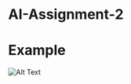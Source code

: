 # AI-Assignment-2

# Example

![Alt Text](https://media.giphy.com/media/Te0pHtFsUqCEcyoo5k/giphy.gif)

